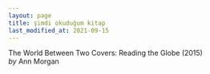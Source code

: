 ```yaml
---
layout: page
title: şimdi okuduğum kitap
last_modified_at: 2021-09-15
---
```


The World Between Two Covers: Reading the Globe (2015)  
<i>by</i> Ann Morgan  
<br />
